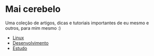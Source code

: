 # Mai cerebelo
Uma coleção de artigos, dicas e tutoriais importantes de eu mesmo e outros, para mim mesmo :)

- [Linux](linux/README.md)
- [Desenvolvimento](desenvolvimento/README.md)
- [Estudo](estudo/README.md)